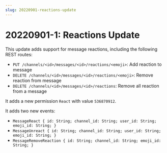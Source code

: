 ```yaml
---
slug: 20220901-reactions-update
---
```


# 20220901-1: Reactions Update

This update adds support for message reactions, including the following REST routes:
- `PUT /channels/<id>/messages/<id>/reactions/<emoji>`: Add reaction to message
- `DELETE /channels/<id>/messages/<id>/reactions/<emoji>`: Remove reaction from message
- `DELETE /channels/<id>/messages/<id>/reactions`: Remove all reaction from a message

It adds a new permission `React` with value `536870912`.

It adds two new events:
- `MessageReact { id: String; channel_id: String; user_id: String; emoji_id: String; }`
- `MessageUnreact { id: String; channel_id: String; user_id: String; emoji_id: String; }`
- `MessageRemoveReaction { id: String; channel_id: String; emoji_id: String; }`
